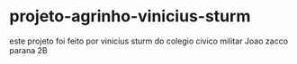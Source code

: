 # projeto-agrinho-vinicius-sturm
este projeto foi feito por vinicius sturm do colegio civico militar Joao zacco parana 2B

